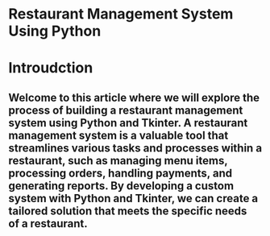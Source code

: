 # Restaurant Management System Using Python
# Introudction
## Welcome to this article where we will explore the process of building a restaurant management system using Python and Tkinter. A restaurant management system is a valuable tool that streamlines various tasks and processes within a restaurant, such as managing menu items, processing orders, handling payments, and generating reports. By developing a custom system with  Python and Tkinter, we can create a tailored solution that meets the specific needs of a restaurant.
